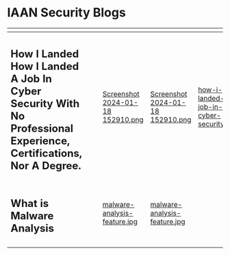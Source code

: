 # IAAN Security Blogs



<table data-card-size="large" data-view="cards" data-full-width="true"><thead><tr><th></th><th></th><th></th><th data-type="files"></th><th data-hidden data-card-cover data-type="files"></th><th data-hidden data-card-target data-type="content-ref"></th></tr></thead><tbody><tr><td><h2><strong>How I Landed How I Landed A Job In Cyber Security With No Professional Experience, Certifications, Nor A Degree.</strong></h2></td><td></td><td></td><td><a href="../../../../.gitbook/assets/Screenshot 2024-01-18 152910.png">Screenshot 2024-01-18 152910.png</a></td><td><a href="../../../../.gitbook/assets/Screenshot 2024-01-18 152910.png">Screenshot 2024-01-18 152910.png</a></td><td><a href="how-i-landed-a-job-in-cyber-security.md">how-i-landed-a-job-in-cyber-security.md</a></td></tr><tr><td><h2><strong>What is Malware Analysis</strong></h2></td><td></td><td></td><td><a href="../../../../.gitbook/assets/malware-analysis-feature.jpg">malware-analysis-feature.jpg</a></td><td><a href="../../../../.gitbook/assets/malware-analysis-feature.jpg">malware-analysis-feature.jpg</a></td><td></td></tr><tr><td></td><td></td><td></td><td></td><td></td><td></td></tr></tbody></table>
